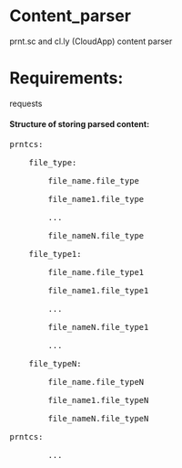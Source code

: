 # Сontent_parser
prnt.sc and cl.ly (CloudApp) content parser<br/>
# Requirements: 
requests<br/>
#### Structure of storing parsed content:
<pre>
prntcs:<br/>
    file_type:<br/>
        file_name.file_type<br/>
        file_name1.file_type<br/>
        ...<br/>
        file_nameN.file_type<br/>
    file_type1:<br/>
        file_name.file_type1<br/>
        file_name1.file_type1<br/>
        ...<br/>
        file_nameN.file_type1<br/>
        ...<br/>
    file_typeN:<br/>
        file_name.file_typeN<br/>
        file_name1.file_typeN<br/>
        file_nameN.file_typeN<br/>
prntcs:<br/>
        ...<br/><pre/>
